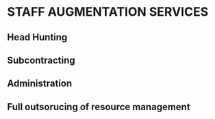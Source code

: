 # STAFF AUGMENTATION SERVICES

## Head Hunting

## Subcontracting

## Administration

## Full outsorucing of resource management



